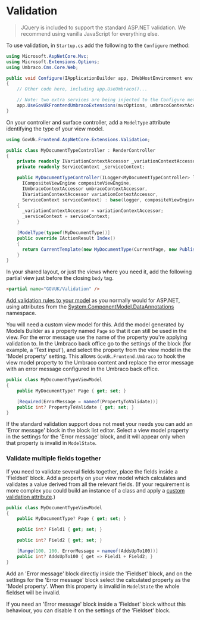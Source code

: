 # Validation

> JQuery is included to support the standard ASP.NET validation. We recommend using vanilla JavaScript for everything else.

To use validation, in `Startup.cs` add the following to the `Configure` method:

```csharp
using Microsoft.AspNetCore.Mvc;
using Microsoft.Extensions.Options;
using Umbraco.Cms.Core.Web;

public void Configure(IApplicationBuilder app, IWebHostEnvironment env, IOptions<MvcOptions> mvcOptions, IUmbracoContextAccessor umbracoContextAccessor)
{
    // Other code here, including app.UseUmbraco()...

    // Note: two extra services are being injected to the Configure method and used here
    app.UseGovUkFrontendUmbracoExtensions(mvcOptions, umbracoContextAccessor);
}
```

On your controller and surface controller, add a `ModelType` attribute identifying the type of your view model.

```csharp
using GovUk.Frontend.AspNetCore.Extensions.Validation;

public class MyDocumentTypeController : RenderController
{
    private readonly IVariationContextAccessor _variationContextAccessor;
    private readonly ServiceContext _serviceContext;

    public MyDocumentTypeController(ILogger<MyDocumentTypeController> logger,
      ICompositeViewEngine compositeViewEngine,
      IUmbracoContextAccessor umbracoContextAccessor,
      IVariationContextAccessor variationContextAccessor,
      ServiceContext serviceContext) : base(logger, compositeViewEngine, umbracoContextAccessor)
    {
      _variationContextAccessor = variationContextAccessor;
      _serviceContext = serviceContext;
    }

    [ModelType(typeof(MyDocumentType))]
    public override IActionResult Index()
    {
      return CurrentTemplate(new MyDocumentType(CurrentPage, new PublishedValueFallback(_serviceContext, _variationContextAccessor)));
    }
}
```

In your shared layout, or just the views where you need it, add the following partial view just before the closing `body` tag.

```html
<partial name="GOVUK/Validation" />
```

[Add validation rules to your model](https://docs.microsoft.com/en-us/aspnet/core/tutorials/first-mvc-app/validation?view=aspnetcore-5.0) as you normally would for ASP.NET, using attributes from the [System.ComponentModel.DataAnnotations](https://docs.microsoft.com/en-us/dotnet/api/system.componentmodel.dataannotations?view=net-5.0) namespace.

You will need a custom view model for this. Add the model generated by Models Builder as a property named `Page` so that it can still be used in the view. For the error message use the name of the property you're applying validation to. In the Umbraco back office go to the settings of the block (for example, a 'Text input'), and select the property from the view model in the 'Model property' setting. This allows `GovUk.Frontend.Umbraco` to hook the view model property to the Umbraco content and replace the error message with an error message configured in the Umbraco back office.

```csharp
public class MyDocumentTypeViewModel
{
    public MyDocumentType? Page { get; set; }

    [Required(ErrorMessage = nameof(PropertyToValidate))]
    public int? PropertyToValidate { get; set; }
}
```

If the standard validation support does not meet your needs you can add an 'Error message' block in the block list editor. Select a view model property in the settings for the 'Error message' block, and it will appear only when that property is invalid in `ModelState`.

### Validate multiple fields together

If you need to validate several fields together, place the fields inside a 'Fieldset' block. Add a property on your view model which calculates and validates a value derived from all the relevant fields. (If your requirement is more complex you could build an instance of a class and apply a [custom validation attribute](<https://learn.microsoft.com/en-us/previous-versions/aspnet/cc668224(v=vs.100)>).)

```csharp
public class MyDocumentTypeViewModel
{
    public MyDocumentType? Page { get; set; }

    public int? Field1 { get; set; }

    public int? Field2 { get; set; }

    [Range(100, 100, ErrorMessage = nameof(AddsUpTo100))]
    public int? AddsUpTo100 { get => Field1 + Field2; }
}
```

Add an 'Error message' block directly inside the 'Fieldset' block, and on the settings for the 'Error message' block select the calculated property as the 'Model property'. When this property is invalid in `ModelState` the whole fieldset will be invalid.

If you need an 'Error message' block inside a 'Fieldset' block without this behaviour, you can disable it on the settings of the 'Fieldset' block.
